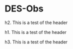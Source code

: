 # DES-Obs

h2. This is a test of the header

h1. This is a test of the header

h3. This is a test of the header

